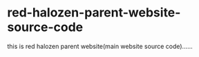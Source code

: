 # red-halozen-parent-website-source-code
this is red halozen parent website(main website source code)......
